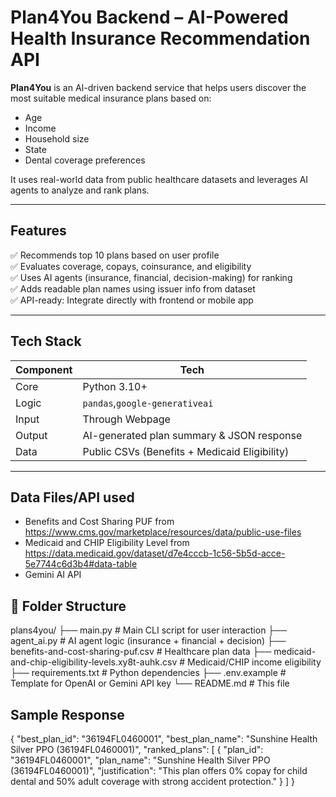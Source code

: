 # Plan4You Backend – AI-Powered Health Insurance Recommendation API

**Plan4You** is an AI-driven backend service that helps users discover the most suitable medical insurance plans based on:
- Age
- Income
- Household size
- State
- Dental coverage preferences

It uses real-world data from public healthcare datasets and leverages AI agents to analyze and rank plans.

---

## Features

✅ Recommends top 10 plans based on user profile  
✅ Evaluates coverage, copays, coinsurance, and eligibility  
✅ Uses AI agents (insurance, financial, decision-making) for ranking  
✅ Adds readable plan names using issuer info from dataset  
✅ API-ready: Integrate directly with frontend or mobile app  

---

## Tech Stack

| Component | Tech                        |
|----------|-----------------------------|
| Core     | Python 3.10+                |
| Logic    | `pandas`,`google-generativeai` |
| Input    | Through Webpage      |
| Output   | AI-generated plan summary & JSON response |
| Data     | Public CSVs (Benefits + Medicaid Eligibility) |


---
## Data Files/API used
- Benefits and Cost Sharing PUF from https://www.cms.gov/marketplace/resources/data/public-use-files
- Medicaid and CHIP Eligibility Level from https://data.medicaid.gov/dataset/d7e4cccb-1c56-5b5d-acce-5e7744c6d3b4#data-table
- Gemini AI API

## 📁 Folder Structure

plans4you/
├── main.py                         # Main CLI script for user interaction
├── agent_ai.py                     # AI agent logic (insurance + financial + decision)
├── benefits-and-cost-sharing-puf.csv      # Healthcare plan data
├── medicaid-and-chip-eligibility-levels.xy8t-auhk.csv  # Medicaid/CHIP income eligibility
├── requirements.txt               # Python dependencies
├── .env.example                   # Template for OpenAI or Gemini API key
└── README.md                      # This file

## Sample Response
{
  "best_plan_id": "36194FL0460001",
  "best_plan_name": "Sunshine Health Silver PPO (36194FL0460001)",
  "ranked_plans": [
    {
      "plan_id": "36194FL0460001",
      "plan_name": "Sunshine Health Silver PPO (36194FL0460001)",
      "justification": "This plan offers 0% copay for child dental and 50% adult coverage with strong accident protection."
    }
  ]
}


